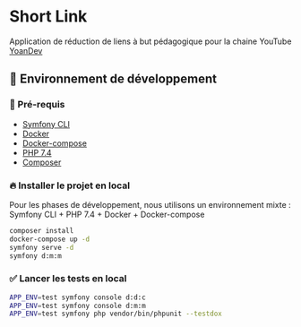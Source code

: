 # Short Link

Application de réduction de liens à but pédagogique pour la chaine YouTube [YoanDev](https://www.youtube.com/c/yoandevco)

## 👾 Environnement de développement

### 🏁 Pré-requis

* [Symfony CLI](https://symfony.com/download)
* [Docker](https://www.docker.com/)
* [Docker-compose](https://docs.docker.com/compose/install/)
* [PHP 7.4](https://www.php.net/downloads)
* [Composer](https://getcomposer.org/)

### 🔥 Installer le projet en local

Pour les phases de développement, nous utilisons un environnement mixte : Symfony CLI + PHP 7.4 + Docker + Docker-compose

```bash
composer install
docker-compose up -d
symfony serve -d
symfony d:m:m
```

### ✅ Lancer les tests en local

```bash
APP_ENV=test symfony console d:d:c
APP_ENV=test symfony console d:m:m
APP_ENV=test symfony php vendor/bin/phpunit --testdox
```
